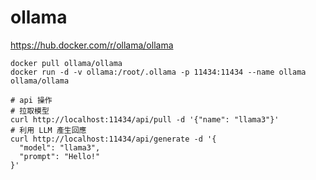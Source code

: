 # ollama

https://hub.docker.com/r/ollama/ollama

```
docker pull ollama/ollama
docker run -d -v ollama:/root/.ollama -p 11434:11434 --name ollama ollama/ollama
```

```
# api 操作
# 拉取模型
curl http://localhost:11434/api/pull -d '{"name": "llama3"}'
# 利用 LLM 產生回應
curl http://localhost:11434/api/generate -d '{
  "model": "llama3",
  "prompt": "Hello!"
}'
```


